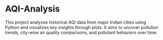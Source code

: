 # AQI-Analysis
This project analyzes historical AQI data from major Indian cities using Python and visualizes key insights through plots. It aims to uncover pollution trends, city-wise air quality comparisons, and pollutant behaviors over time.
